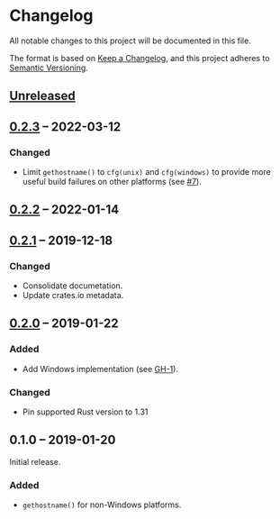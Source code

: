 # Changelog
All notable changes to this project will be documented in this file.

The format is based on [Keep a Changelog](https://keepachangelog.com/en/1.0.0/),
and this project adheres to [Semantic Versioning](https://semver.org/spec/v2.0.0.html).

## [Unreleased]

## [0.2.3] – 2022-03-12

### Changed
- Limit `gethostname()` to `cfg(unix)` and `cfg(windows)` to provide more useful build failures on other platforms (see [#7]).

[#7]: https://codeberg.org/flausch/gethostname.rs/issues/7

## [0.2.2] – 2022-01-14

## [0.2.1] – 2019-12-18
### Changed
- Consolidate documetation.
- Update crates.io metadata.

## [0.2.0] – 2019-01-22
### Added
- Add Windows implementation (see [GH-1]).

[Gh-1]: https://codeberg.org/flausch/gethostname.rs/pulls/1

### Changed
- Pin supported Rust version to 1.31

## 0.1.0 – 2019-01-20
Initial release.

### Added

- `gethostname()` for non-Windows platforms.

[Unreleased]: https://codeberg.org/flausch/gethostname.rs/compare/v0.2.3...HEAD
[0.2.3]: https://codeberg.org/flausch/gethostname.rs/compare/v0.2.2...v0.2.3
[0.2.2]: https://codeberg.org/flausch/gethostname.rs/compare/gethostname-0.2.1...v0.2.2
[0.2.0]: https://codeberg.org/flausch/gethostname.rs/compare/gethostname-0.1.0...gethostname-0.2.0
[0.2.1]: https://codeberg.org/flausch/gethostname.rs/compare/gethostname-0.2.0...gethostname-0.2.1
